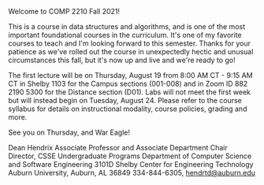 
Welcome to COMP 2210 Fall 2021!

This is a course in data structures and algorithms, and is one of the most
important foundational courses in the curriculum. It's one of my favorite
courses to teach and I'm looking forward to this semester. Thanks for your
patience as we've rolled out the course in unexpectedly hectic and unusual
circumstances this fall, but it's now up and live and we're ready to go!

The first lecture will be on Thursday, August 19 from 8:00 AM CT - 9:15 AM CT in
Shelby 1103 for the Campus sections (001-008) and in Zoom ID 882 2190 5300 for
the Distance section (D01). Labs will not meet the first week but will instead
begin on Tuesday, August 24. Please refer to the course syllabus for details on
instructional modality, course policies, grading and more.

See you on Thursday, and War Eagle!


Dean Hendrix
Associate Professor and Associate Department Chair
Director, CSSE Undergraduate Programs
Department of Computer Science and Software Engineering
3101D Shelby Center for Engineering Technology
Auburn University, Auburn, AL 36849
334-844-6305, hendrtd@auburn.edu


